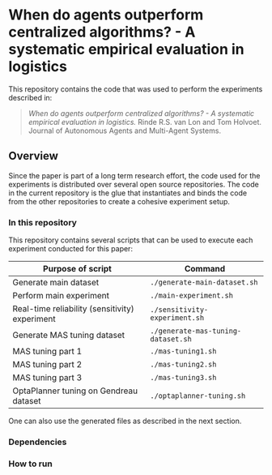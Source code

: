 # When do agents outperform centralized algorithms? - A systematic empirical evaluation in logistics

This repository contains the code that was used to perform the experiments described in:

 > *When do agents outperform centralized algorithms? - A systematic empirical evaluation in logistics.* Rinde R.S. van Lon and Tom Holvoet. Journal of Autonomous Agents and Multi-Agent Systems.

## Overview

Since the paper is part of a long term research effort, the code used for the experiments is distributed over several open source repositories. The code in the current repository is the glue that instantiates and binds the code from the other repositories to create a cohesive experiment setup.

### In this repository

This repository contains several scripts that can be used to execute each experiment conducted for this paper: 

| Purpose of script        							| Command |
| ------------- 									|-------------| 
| Generate main dataset     						| ```./generate-main-dataset.sh``` | 
| Perform main experiment    						| ```./main-experiment.sh``` |
| Real-time reliability (sensitivity) experiment 	| ```./sensitivity-experiment.sh``` |
| Generate MAS tuning dataset 						|  ```./generate-mas-tuning-dataset.sh``` | 
| MAS tuning part 1 								| ```./mas-tuning1.sh``` |
| MAS tuning part 2 								| ```./mas-tuning2.sh``` |
| MAS tuning part 3 								| ```./mas-tuning3.sh``` |
| OptaPlanner tuning on Gendreau dataset 			| ```./optaplanner-tuning.sh``` |


One can also use the generated files as described in the next section.

### Dependencies


### How to run

